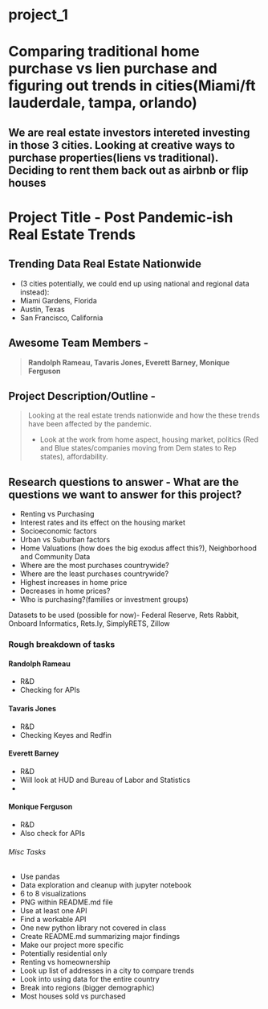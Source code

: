 # project_1

# Comparing traditional home purchase vs lien purchase and figuring out trends in cities(Miami/ft lauderdale, tampa, orlando)

## We are real estate investors intereted investing in those 3 cities. Looking at creative ways to purchase properties(liens vs traditional). Deciding to rent them back out as airbnb or flip houses


# Project Title - Post Pandemic-ish Real Estate Trends

## Trending Data Real Estate Nationwide
- (3 cities potentially, we could end up using national and regional data instead):
- Miami Gardens, Florida 
- Austin, Texas
- San Francisco, California

## Awesome Team Members - 
> **Randolph Rameau, Tavaris Jones, Everett Barney, Monique Ferguson**

## Project Description/Outline - 
> Looking at the real estate trends nationwide and how the these trends have been affected by the pandemic.  
> - Look at the work from home aspect, housing market, politics (Red and Blue states/companies moving from Dem states to Rep states), affordability.

## Research questions to answer - What are the questions we want to answer for this project?
- Renting vs Purchasing
- Interest rates and its effect on the housing market
- Socioeconomic factors
- Urban vs Suburban factors
- Home Valuations (how does the big exodus affect this?), Neighborhood and Community Data
- Where are the most purchases countrywide?
- Where are the least purchases countrywide?
- Highest increases in home price
- Decreases in home prices?
- Who is purchasing?(families or investment groups)


Datasets to be used (possible for now)- Federal Reserve, Rets Rabbit, Onboard Informatics, Rets.ly, SimplyRETS, Zillow 

### Rough breakdown of tasks

#### Randolph Rameau
- R&D
- Checking for APIs

#### Tavaris Jones
- R&D
- Checking Keyes and Redfin

#### Everett Barney
- R&D
- Will look at HUD and Bureau of Labor and Statistics
-
#### Monique Ferguson
- R&D
- Also check for APIs



###### Misc Tasks
- Use pandas
- Data exploration and cleanup with jupyter notebook
- 6 to 8 visualizations
- PNG within README.md file
- Use at least one API
- Find a workable API
- One new python library not covered in class
- Create README.md summarizing major findings
- Make our project more specific
- Potentially residential only
- Renting vs homeownership
- Look up list of addresses in a city to compare trends
- Look into using data for the entire country
- Break into regions (bigger demographic)
- Most houses sold vs purchased



